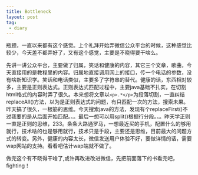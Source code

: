 ```yaml
---
title: Bottleneck
layout: post
tag:
 - diary
---
```

  
  瓶颈，一直以来都有这个感觉。上个礼拜开始弄微信公众平台的时候，这种感觉比较少，今天差不都弄好了，又有这个感觉，主要是不晓得要干啥么。
  
  先讲一讲公众平台，主要做了归属，笑话和健康的内容，其它三个文章，歌曲，今天直接用的是教程里的内容。归属地直接调用网上的接口，传一个电话的参数，没有啥新知识学。笑话和电话类似，主要多了字符串的替代。健康的话，东西相对较多，主要是正则表达式。正则表达式匹配过程中，主要java基础不扎实，在切割html格式的内容时弄了很久。本来想将文章以```<p>.*</p>```为段落切割，一直纠结replaceAll()方法，以为是正则表达式的问题，有只匹配一次的方法，搜索未果。昨天搞了很久，一根筋的思维。今天搜索java的方法，发现有个replaceFirst()不过我要的是从后面开始匹配。。。最后一想可以用split()根据行分段。。。昨天学正则一直是正则的思维，233。条条大路通罗马，一想最近买的手机，配置什么的够用就行，技术啥的也是够用就行，技术只是手段，主要还是思维，目前最大的问题方式的转变。另外，健康的内容太长，微信发送用户体验不好，要做详情的话，需要wap网站的支持。看看吧估计wap端就不做了。
  
  做完这个有不晓得干啥了,或许再改进改进微信，先把前面落下的书看完吧，fighting！